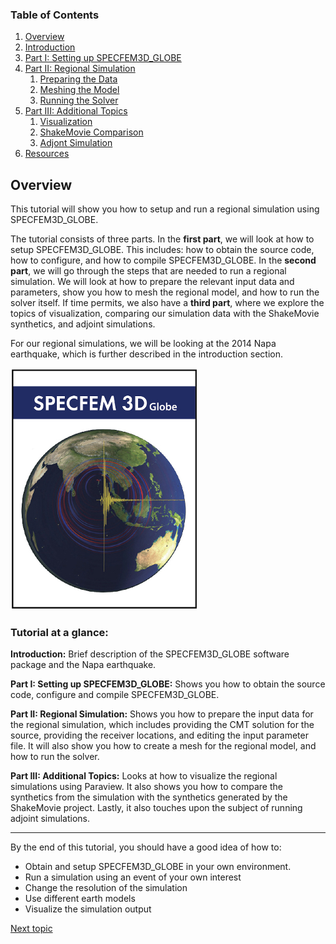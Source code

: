 
### Table of Contents
1. [Overview](/index.md)
2. [Introduction](/intro_specfem.md)
3. [Part I: Setting up SPECFEM3D_GLOBE](/getting_started.md)
4. [Part II: Regional Simulation](/prep_data.md)
    1. [Preparing the Data](/prep_data.md)
    2. [Meshing the Model](/mesh.md)
    3. [Running the Solver](/solve.md)
5. [Part III: Additional Topics](/partIII.md)
    1. [Visualization](/visualization.md)
    2. [ShakeMovie Comparison](/shakeMovie.md)
    3. [Adjont Simulation](/adjont_sim.md)
6. [Resources](resources.md)


## Overview

This tutorial will show you how to setup and run a regional simulation using
SPECFEM3D_GLOBE.

The tutorial consists of three parts. In the **first part**, we will look at how to
setup SPECFEM3D_GLOBE. This includes: how to obtain the source code, how to
configure, and how to compile SPECFEM3D_GLOBE. In the **second part**, we will go
through the steps that are needed to run a regional simulation. We will look at
how to prepare the relevant input data and parameters, show you how to mesh the
regional model, and how to run the solver itself. If time permits, we also have
a **third part**, where we explore the topics of visualization, comparing our
simulation data with the ShakeMovie synthetics, and adjoint simulations.

For our regional simulations, we will be looking at the 2014 Napa earthquake,
which is further described in the introduction section.


![SPECFEM3D_GLOBE](/Fig/cover-small.jpeg)


### Tutorial at a glance:

**Introduction:** Brief description of the SPECFEM3D_GLOBE software package and the Napa
earthquake.

**Part I: Setting up SPECFEM3D_GLOBE:** Shows you how to obtain the source
code, configure and compile SPECFEM3D_GLOBE.

**Part II: Regional Simulation:** Shows you how to prepare the input data for
the regional simulation, which includes providing the CMT solution for the
source, providing the receiver locations, and editing the input parameter file.
It will also show you how to create a mesh for the regional model, and how to
run the solver.

**Part III: Additional Topics:** Looks at how to visualize the regional
simulations using Paraview. It also shows you how to compare the synthetics
from the simulation with the synthetics generated by the ShakeMovie project.
Lastly, it also touches upon the subject of running adjoint simulations.

---

By the end of this tutorial, you should have a good idea of how to:
* Obtain and setup SPECFEM3D_GLOBE in your own environment.
* Run a simulation using an event of your own interest
* Change the resolution of the simulation
* Use different earth models
* Visualize the simulation output


[Next topic](/intro_specfem.md)
